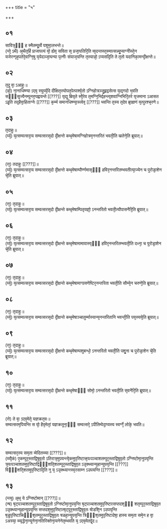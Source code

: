 +++
title = "५"

+++
## ०१
सावित्र᳘ᳫँ᳘ ह स्मैतम्पू᳘र्व्वे पशुमा᳘लभन्ते॥  
(न्ते᳘ ऽथै) अ᳘थैत᳘र्हि प्राजापत्यं यो᳘ ह्येव᳘ सविता स᳘ प्रजा᳘पतिरि᳘ति व्व᳘दन्तस्त᳘स्मात्सन्न्यु᳘प्याग्नींस्ते᳘न यजेरन्गृह᳘पतेरे᳘वाग्नि᳘षु य᳘येदञ्जा᳘घन्या प᳘त्नीः संयाज᳘यन्ति त᳘स्यान्नो᳘ ऽप्यसदि᳘ति ते त᳘तो यदानिका᳘मन्दी᳘क्षन्ते॥  
## ०२
त᳘दु वा᳘ ऽआहुः॥  
(र्न्ना᳘) ना᳘नाधिष्ण्या ऽएव᳘ स्युर्य्य᳘दि दीक्षित᳘स्योपत᳘पेत्पार्श्व᳘तो ऽग्निहोत्रञ्जु᳘ह्वद्वसेत्स य᳘द्यगदो भ᳘वति सᳫँ᳭सृ᳘ज्यैनम्पुनरु᳘पह्वयन्ते [[???]] य᳘द्यु म्रिय᳘ते स्वै᳘रेव त᳘मग्नि᳘भिर्द्दहन्त्य᳘शवाग्निभिरि᳘तरे य᳘जमाना ऽआसत ऽइ᳘ति तद᳘हैवा᳘हिताग्नेः [[???]] क᳘र्म्म समानधिष्ण्या᳘स्त्वेव᳘ [[???]] भवन्ति त᳘स्य त᳘देव ब्रा᳘ह्मणं य᳘त्पुरश्च᳘रणे॥  
## ०३
त᳘दाहुः॥  
(र्य्य᳘) य᳘त्सम्वत्सरा᳘य सम्वत्सरस᳘दो दी᳘क्षन्ते कथ᳘मेषामग्निहोत्रम᳘नन्तरितं भवती᳘ति व्व्रतेने᳘ति ब्रूयात्॥  
## ०४
(त्त᳘) तदाहुः [[???]]॥  
(र्य्य᳘) य᳘त्सम्वत्सरा᳘य सम्वत्सरस᳘दो दी᳘क्षन्ते कथ᳘मेषाम्पौर्ण्णमास᳘ᳫँ᳘ हविर᳘नन्तरितम्भवतीत्या᳘ज्येन च पुरोडा᳘शेन चे᳘ति ब्रूयात्॥  
## ०५
(त्त᳘) त᳘दाहुः॥  
(र्य्य᳘) य᳘त्सम्वत्सरा᳘य सम्वत्सरस᳘दो दी᳘क्षन्ते कथ᳘मेषाम्पितृयज्ञो᳘ ऽनन्तरितो भवती᳘त्यौपासनैरि᳘ति ब्रूयात्॥  
## ०६
(त्त᳘) त᳘दाहुः॥  
(र्य्य᳘) य᳘त्सम्वत्सरा᳘य सम्वत्सरस᳘दो दी᳘क्षन्ते कथ᳘मेषामामावास्य᳘ᳫँ᳘ हविर᳘नन्तरितम्भवती᳘ति दध्ना᳘ च पुरोडा᳘शेन चे᳘ति ब्रूयात्॥  
## ०७
(त्त᳘) त᳘दाहुः॥  
(र्य्य᳘) य᳘त्सम्वत्सरा᳘य सम्वत्सरस᳘दो दी᳘क्षन्ते कथ᳘मेषामाग्ग्रयणेष्टिर᳘नन्तरिता भवती᳘ति सौम्ये᳘न चरुणे᳘ति ब्रूयात्॥  
## ०८
(त्त᳘) त᳘दाहुः॥  
(र्य्य᳘) य᳘त्सम्वत्सरा᳘य सम्वत्सरस᳘दो दी᳘क्षन्ते कथ᳘मेषाञ्चातुर्म्मास्यान्य᳘नन्तरितानि भवन्ती᳘ति पय᳘स्यये᳘ति ब्रूयात्॥  
## ०९
(त्त᳘) त᳘दाहुः॥  
(र्य्य᳘) य᳘त्सम्वत्सरा᳘य सम्वत्सरस᳘दो दी᳘क्षन्ते कथ᳘मेषाम्पशुबन्धो᳘ ऽनन्तरितो भवती᳘ति पशु᳘ना च पुरोडा᳘शेन चे᳘ति ब्रूयात्॥  
## १०
(त्त᳘) त᳘दाहुः॥  
(र्य्य᳘) य᳘त्सम्वत्सरा᳘य सम्वत्सरस᳘दो दी᳘क्षन्ते कथ᳘मेषाᳫँ᳭ सोमो᳘ ऽनन्तरितो भवती᳘ति स᳘वनैरि᳘ति ब्रूयात्॥  
## ११
(त्ते) ते वा᳘ ऽएव᳘मेते᳘ यज्ञक्रत᳘वः॥  
सम्वत्सरम᳘पियन्ति स यो᳘ हैव᳘मेतां᳘ यज्ञक्रतूना᳘ᳫँ᳘ सम्वत्सरे᳘ ऽपीतिम्वेदा᳘प्यस्य स्वर्ग्गे᳘ लोके᳘ भवति॥  
## १२
सम्वत्सर᳘स्य सम᳘ता व्वेदितव्व्या [[???]]॥  
(व्व्यै᳘कं) ए᳘कम्पुर᳘स्ताद्विषुव᳘तो ऽतिरात्र᳘मुपयन्त्ये᳘कमुप᳘रिष्टात्त्र᳘यःपञ्चाशतम्पुर᳘स्ताद्विषुव᳘तो ऽग्निष्टोमा᳘नुपय᳘न्ति त्र᳘यःपञ्चाशतमुप᳘रिष्टाद्विᳫँ᳭शति᳘शतम्पुर᳘स्ताद्विषुव᳘त ऽउ᳘क्थ्यान्य᳘हान्युपय᳘न्ति [[???]] विᳫँ᳭शति᳘शतमुप᳘रिष्टादि᳘ति नु य᳘ ऽउ᳘क्थ्यान्त्स्व᳘रसाम्न ऽउपयन्ति [[???]]॥  
## १३
(न्त्य᳘) अ᳘थ᳘ ये ऽग्निष्टोमान् [[???]]॥  
(न्ष) ष᳘ट्पञ्चाशतम्पुर᳘स्ताद्विषुव᳘तो ऽग्निष्टोमा᳘नुपय᳘न्ति ष᳘ट्पञ्चाशतमुप᳘रिष्टात्सप्तदश᳘ᳫँ᳘ शत᳘म्पुर᳘स्ताद्विषुव᳘त ऽउ᳘क्थ्यान्य᳘हान्युपय᳘न्ति सप्तदश᳘मुप᳘रिष्टात्ष᳘ट्पुर᳘स्ताद्विषुव᳘तः षोडशि᳘न ऽउपय᳘न्ति ष᳘डुप᳘रिष्टात्त्रिᳫँ᳭श᳘तम्पुर᳘स्ताद्विषुव᳘तः षडहा᳘न्युपय᳘न्ति त्रिᳫँ᳭श᳘तमुप᳘रिष्टादेषा᳘ हास्य सम᳘ता समे᳘न ह वा᳘ ऽअस्या᳘ व्व्यृद्धेना᳘न्यूनेना᳘नतिरिक्तेना᳘यनेनेत᳘म्भवति य᳘ ऽएव᳘मेतद्वे᳘द॥ 
